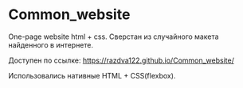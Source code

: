 # Common_website
One-page website html + css.
Сверстан из случайного макета найденного в интернете.

Доступен по ссылке: https://razdva122.github.io/Common_website/

Использовались нативные HTML + CSS(flexbox).
